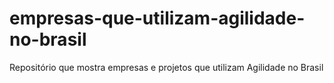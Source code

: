# empresas-que-utilizam-agilidade-no-brasil
Repositório que mostra empresas e projetos que utilizam Agilidade no Brasil
